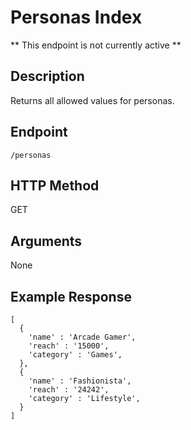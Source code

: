 # Personas Index
** This endpoint is not currently active **

## Description
Returns all allowed values for personas.

## Endpoint
`/personas`

## HTTP Method
GET

## Arguments
None

## Example Response

```
[
  {
    'name' : 'Arcade Gamer',
    'reach' : '15000',
    'category' : 'Games',
  },
  {
    'name' : 'Fashionista',
    'reach' : '24242',
    'category' : 'Lifestyle',
  }
]
```
